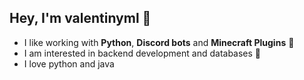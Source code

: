 ## Hey, I'm valentinyml 👋


- I like working with **Python**, **Discord bots** and **Minecraft Plugins** 🤖
- I am interested in backend development and databases 🌊
- I love python and java

